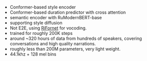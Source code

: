 - Conformer-based style encoder
- Conformer-based duration predictor with cross attention
- semantic encoder with RuModernBERT-base
- supporting style diffusion
- Not E2E, using [RiFornet](https://github.com/Respaired/RiFornet_Vocoder) for vocoding.
- trained for roughly 200K steps 
- around ~320 hours of data from hundreds of speakers, covering conversations and high quality narrations.
- roughly less than 200M parameters, very light weight.
- 44.1khz + 128 mel bins

